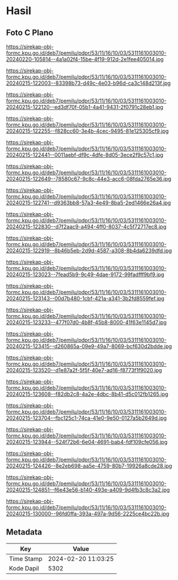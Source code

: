 # Hasil

## Foto C Plano

https://sirekap-obj-formc.kpu.go.id/deb7/pemilu/pdpr/53/11/16/10/03/5311161003010-20240220-105814--4a1a02f4-15be-4f19-912d-2e1fee405014.jpg

https://sirekap-obj-formc.kpu.go.id/deb7/pemilu/pdpr/53/11/16/10/03/5311161003010-20240215-122003--83398b73-d49c-4e03-b96d-ca3c148d213f.jpg

https://sirekap-obj-formc.kpu.go.id/deb7/pemilu/pdpr/53/11/16/10/03/5311161003010-20240215-122120--ed3df70f-05b1-4a41-9431-2f0791c28eb1.jpg

https://sirekap-obj-formc.kpu.go.id/deb7/pemilu/pdpr/53/11/16/10/03/5311161003010-20240215-122255--f828cc60-3e4b-4cec-9495-81e125305cf9.jpg

https://sirekap-obj-formc.kpu.go.id/deb7/pemilu/pdpr/53/11/16/10/03/5311161003010-20240215-122441--0011aebf-df9c-4dfe-8d05-3ece2f9c57c1.jpg

https://sirekap-obj-formc.kpu.go.id/deb7/pemilu/pdpr/53/11/16/10/03/5311161003010-20240215-122649--78580c67-9c8c-44e3-acc6-08fda2765e36.jpg

https://sirekap-obj-formc.kpu.go.id/deb7/pemilu/pdpr/53/11/16/10/03/5311161003010-20240215-122741--d9363bb8-57a3-4e49-8ba5-2ed1466e26a4.jpg

https://sirekap-obj-formc.kpu.go.id/deb7/pemilu/pdpr/53/11/16/10/03/5311161003010-20240215-122830--d7f2aac9-a494-4ff0-8037-4c5f72717ec8.jpg

https://sirekap-obj-formc.kpu.go.id/deb7/pemilu/pdpr/53/11/16/10/03/5311161003010-20240215-122919--8b46b5eb-2d9d-4587-a308-8b4da6239dfd.jpg

https://sirekap-obj-formc.kpu.go.id/deb7/pemilu/pdpr/53/11/16/10/03/5311161003010-20240215-123023--7fead5b9-9c49-4dae-9172-99fadfff9bf9.jpg

https://sirekap-obj-formc.kpu.go.id/deb7/pemilu/pdpr/53/11/16/10/03/5311161003010-20240215-123143--00d7b480-1cbf-421a-a341-3b2fd8559fef.jpg

https://sirekap-obj-formc.kpu.go.id/deb7/pemilu/pdpr/53/11/16/10/03/5311161003010-20240215-123233--477f07d0-4b8f-45b8-8000-41f63e1145d7.jpg

https://sirekap-obj-formc.kpu.go.id/deb7/pemilu/pdpr/53/11/16/10/03/5311161003010-20240215-123415--d260865a-09e9-49a7-8069-bcf630d2bdde.jpg

https://sirekap-obj-formc.kpu.go.id/deb7/pemilu/pdpr/53/11/16/10/03/5311161003010-20240215-123520--d1e87a2f-5f5f-40e7-ad16-f8773f1f9020.jpg

https://sirekap-obj-formc.kpu.go.id/deb7/pemilu/pdpr/53/11/16/10/03/5311161003010-20240215-123608--f82db2c8-4a2e-4dbc-8b41-d5c012fb1265.jpg

https://sirekap-obj-formc.kpu.go.id/deb7/pemilu/pdpr/53/11/16/10/03/5311161003010-20240215-123704--fbc125c1-74ca-41e0-9e50-0127a5b2649d.jpg

https://sirekap-obj-formc.kpu.go.id/deb7/pemilu/pdpr/53/11/16/10/03/5311161003010-20240215-123944--524f72b6-6e04-4691-bab4-fdf109cfe056.jpg

https://sirekap-obj-formc.kpu.go.id/deb7/pemilu/pdpr/53/11/16/10/03/5311161003010-20240215-124426--8e2eb698-aa5e-4759-80b7-19926a8cde28.jpg

https://sirekap-obj-formc.kpu.go.id/deb7/pemilu/pdpr/53/11/16/10/03/5311161003010-20240215-124851--f6e43e56-b140-493e-a409-9d4fb3c8c3a2.jpg

https://sirekap-obj-formc.kpu.go.id/deb7/pemilu/pdpr/53/11/16/10/03/5311161003010-20240215-130000--96fd0ffa-393a-497a-9d56-2225ce4bc22b.jpg


## Metadata

| Key        | Value               |
| ---------- | ------------------- |
| Time Stamp | 2024-02-20 11:03:25 |
| Kode Dapil | 5302                |



